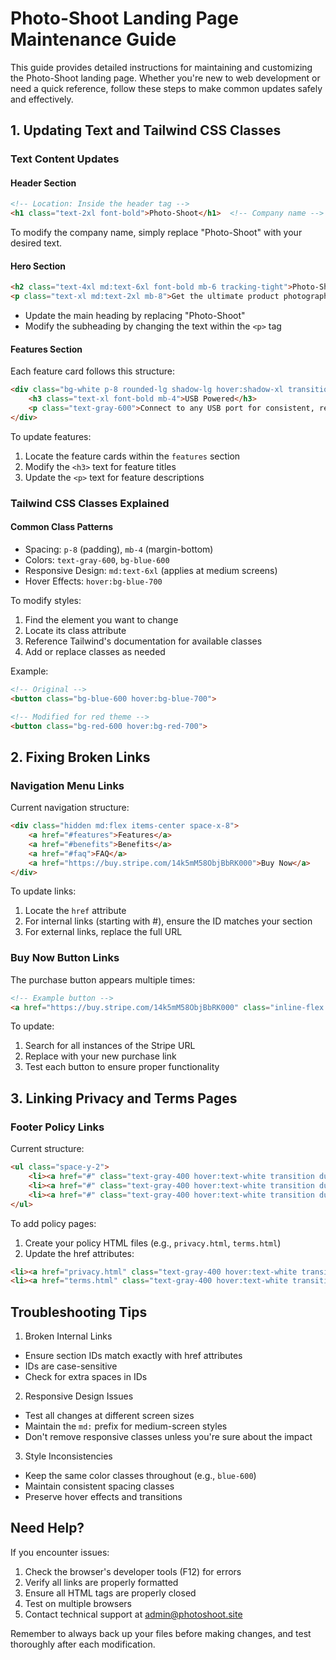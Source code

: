 # Photo-Shoot Landing Page Maintenance Guide

This guide provides detailed instructions for maintaining and customizing the Photo-Shoot landing page. Whether you're new to web development or need a quick reference, follow these steps to make common updates safely and effectively.

## 1. Updating Text and Tailwind CSS Classes

### Text Content Updates

#### Header Section
```html
<!-- Location: Inside the header tag -->
<h1 class="text-2xl font-bold">Photo-Shoot</h1>  <!-- Company name -->
```
To modify the company name, simply replace "Photo-Shoot" with your desired text.

#### Hero Section
```html
<h2 class="text-4xl md:text-6xl font-bold mb-6 tracking-tight">Photo-Shoot</h2>
<p class="text-xl md:text-2xl mb-8">Get the ultimate product photography lightbox</p>
```
- Update the main heading by replacing "Photo-Shoot"
- Modify the subheading by changing the text within the `<p>` tag

#### Features Section
Each feature card follows this structure:
```html
<div class="bg-white p-8 rounded-lg shadow-lg hover:shadow-xl transition duration-300 transform hover:scale-105">
    <h3 class="text-xl font-bold mb-4">USB Powered</h3>
    <p class="text-gray-600">Connect to any USB port for consistent, reliable power supply.</p>
</div>
```
To update features:
1. Locate the feature cards within the `features` section
2. Modify the `<h3>` text for feature titles
3. Update the `<p>` text for feature descriptions

### Tailwind CSS Classes Explained

#### Common Class Patterns
- Spacing: `p-8` (padding), `mb-4` (margin-bottom)
- Colors: `text-gray-600`, `bg-blue-600`
- Responsive Design: `md:text-6xl` (applies at medium screens)
- Hover Effects: `hover:bg-blue-700`

To modify styles:
1. Find the element you want to change
2. Locate its class attribute
3. Reference Tailwind's documentation for available classes
4. Add or replace classes as needed

Example:
```html
<!-- Original -->
<button class="bg-blue-600 hover:bg-blue-700">

<!-- Modified for red theme -->
<button class="bg-red-600 hover:bg-red-700">
```

## 2. Fixing Broken Links

### Navigation Menu Links
Current navigation structure:
```html
<div class="hidden md:flex items-center space-x-8">
    <a href="#features">Features</a>
    <a href="#benefits">Benefits</a>
    <a href="#faq">FAQ</a>
    <a href="https://buy.stripe.com/14k5mM58ObjBbRK000">Buy Now</a>
</div>
```

To update links:
1. Locate the `href` attribute
2. For internal links (starting with #), ensure the ID matches your section
3. For external links, replace the full URL

### Buy Now Button Links
The purchase button appears multiple times:
```html
<!-- Example button -->
<a href="https://buy.stripe.com/14k5mM58ObjBbRK000" class="inline-flex items-center...">
```

To update:
1. Search for all instances of the Stripe URL
2. Replace with your new purchase link
3. Test each button to ensure proper functionality

## 3. Linking Privacy and Terms Pages

### Footer Policy Links
Current structure:
```html
<ul class="space-y-2">
    <li><a href="#" class="text-gray-400 hover:text-white transition duration-200">Privacy Policy</a></li>
    <li><a href="#" class="text-gray-400 hover:text-white transition duration-200">Terms of Service</a></li>
    <li><a href="#" class="text-gray-400 hover:text-white transition duration-200">Shipping Policy</a></li>
</ul>
```

To add policy pages:
1. Create your policy HTML files (e.g., `privacy.html`, `terms.html`)
2. Update the href attributes:
```html
<li><a href="privacy.html" class="text-gray-400 hover:text-white transition duration-200">Privacy Policy</a></li>
<li><a href="terms.html" class="text-gray-400 hover:text-white transition duration-200">Terms of Service</a></li>
```

## Troubleshooting Tips

1. Broken Internal Links
- Ensure section IDs match exactly with href attributes
- IDs are case-sensitive
- Check for extra spaces in IDs

2. Responsive Design Issues
- Test all changes at different screen sizes
- Maintain the `md:` prefix for medium-screen styles
- Don't remove responsive classes unless you're sure about the impact

3. Style Inconsistencies
- Keep the same color classes throughout (e.g., `blue-600`)
- Maintain consistent spacing classes
- Preserve hover effects and transitions

## Need Help?

If you encounter issues:
1. Check the browser's developer tools (F12) for errors
2. Verify all links are properly formatted
3. Ensure all HTML tags are properly closed
4. Test on multiple browsers
5. Contact technical support at admin@photoshoot.site

Remember to always back up your files before making changes, and test thoroughly after each modification.